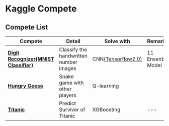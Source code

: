 # Kaggle Compete

## Compete List
|Compete|Detail|Solve with|Remarks|Score|
|---|---|---|---|---|
|[**Digit Recognizer(MNIST Classifier)**](https://www.kaggle.com/c/digit-recognizer)|Classify the handwritten number images|CNN[(Tensorflow2.0)](https://www.tensorflow.org/?hl=ko)|11 Ensenble Model|0.98821|
|[**Hungry Geese**](https://www.kaggle.com/c/hungry-geese)|Snake game with other players|Q-learning||739.7(2021-04-29)|
|[**Titanic**](https://www.kaggle.com/c/titanic)|Predict Surviver of Titanic|XGBoosting|---|0.77272|